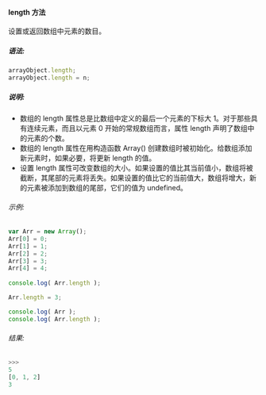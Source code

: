 #### length 方法

  设置或返回数组中元素的数目。

##### 语法:

  ```javascript
  arrayObject.length;
  arrayObject.length = n;
  ```

##### 说明:

  - 数组的 length 属性总是比数组中定义的最后一个元素的下标大 1。对于那些具有连续元素，而且以元素 0 开始的常规数组而言，属性 length 声明了数组中的元素的个数。
  - 数组的 length 属性在用构造函数 Array() 创建数组时被初始化。给数组添加新元素时，如果必要，将更新 length 的值。
  - 设置 length 属性可改变数组的大小。如果设置的值比其当前值小，数组将被截断，其尾部的元素将丢失。如果设置的值比它的当前值大，数组将增大，新的元素被添加到数组的尾部，它们的值为 undefined。

###### 示例:

  ```javascript
  var Arr = new Array();
  Arr[0] = 0;
  Arr[1] = 1;
  Arr[2] = 2;
  Arr[3] = 3;
  Arr[4] = 4;
	  
  console.log( Arr.length );

  Arr.length = 3;

  console.log( Arr );
  console.log( Arr.length );  
  ```

###### 结果:

  ```javascript
  >>>
  5
  [0, 1, 2]
  3
  ```
